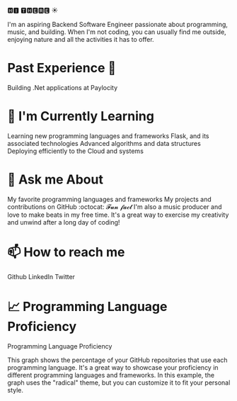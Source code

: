 🅷🅸 🆃🅷🅴🆁🅴 ☀️

I'm an aspiring Backend Software Engineer passionate about programming, music, and building. When I'm not coding, you can usually find me outside, enjoying nature and all the activities it has to offer.

# Past Experience 🌸

Building .Net applications at Paylocity

# 🌱 I'm Currently Learning
Learning new programming languages and frameworks
Flask, and its associated technologies
Advanced algorithms and data structures
Deploying efficiently to the Cloud and systems

# 💬 Ask me About

My favorite programming languages and frameworks
My projects and contributions on GitHub
:octocat: 𝓕𝓾𝓷 𝓯𝓪𝓬𝓽
I'm also a music producer and love to make beats in my free time. It's a great way to exercise my creativity and unwind after a long day of coding!

# 📫 How to reach me

Github
LinkedIn
Twitter

# 📈 Programming Language Proficiency

Programming Language Proficiency

This graph shows the percentage of your GitHub repositories that use each programming language. It's a great way to showcase your proficiency in different programming languages and frameworks. In this example, the graph uses the "radical" theme, but you can customize it to fit your personal style.
